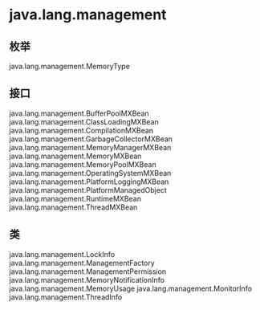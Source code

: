 # java.lang.management

## 枚举

java.lang.management.MemoryType

## 接口

java.lang.management.BufferPoolMXBean
java.lang.management.ClassLoadingMXBean
java.lang.management.CompilationMXBean
java.lang.management.GarbageCollectorMXBean
java.lang.management.MemoryManagerMXBean
java.lang.management.MemoryMXBean
java.lang.management.MemoryPoolMXBean
java.lang.management.OperatingSystemMXBean
java.lang.management.PlatformLoggingMXBean
java.lang.management.PlatformManagedObject
java.lang.management.RuntimeMXBean
java.lang.management.ThreadMXBean

## 类

java.lang.management.LockInfo
java.lang.management.ManagementFactory
java.lang.management.ManagementPermission
java.lang.management.MemoryNotificationInfo
java.lang.management.MemoryUsage
java.lang.management.MonitorInfo
java.lang.management.ThreadInfo




